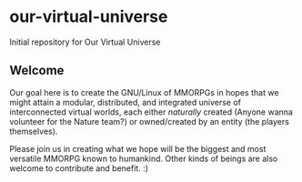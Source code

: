 # our-virtual-universe
Initial repository for Our Virtual Universe

## Welcome
Our goal here is to create the GNU/Linux of MMORPGs in hopes that we might attain
a modular, distributed, and integrated universe of interconnected virtual worlds,
each either _naturally_ created (Anyone wanna volunteer for the Nature team?)
or owned/created by an entity (the players themselves).

Please join us in creating what we hope will be the biggest and most versatile
MMORPG known to humankind.
Other kinds of beings are also welcome to contribute and benefit. :)
